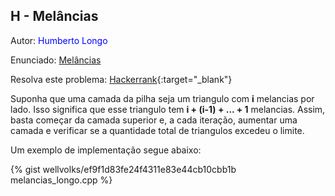 ## H - Melâncias
<div id="melancias"></div>

Autor: <font color = "blue">Humberto Longo</font>

Enunciado: [Melâncias][ph]

Resolva este problema: [Hackerrank][hackerrank-a]{:target="_blank"}

[ph]: https://github.com/maratonago/maratonago.github.io/raw/master/_includes/pdfs/primeira_comp_inf_ufg/H.pdf
[hackerrank-a]:	https://www.hackerrank.com/contests/ufg-contest-calouros/challenges/melancias

Suponha que uma camada da pilha seja um triangulo com <b>i</b> melancias por lado. Isso significa que esse triangulo tem <b>i + (i-1) + ... + 1</b> melancias. 
Assim, basta começar da camada superior e, a cada iteração, aumentar uma camada e verificar se a quantidade total de triangulos excedeu o limite.

Um exemplo de implementação segue abaixo:

{% gist wellvolks/ef9f1d83fe24f4311e83e44cb10cbb1b melancias_longo.cpp %}
